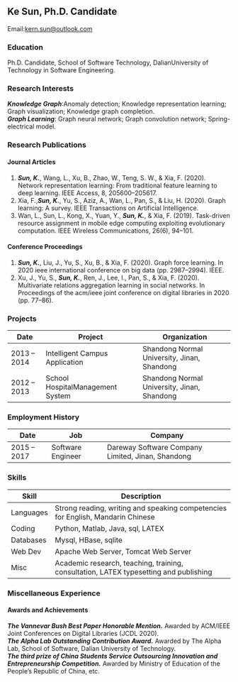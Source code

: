 ## Ke Sun, Ph.D. Candidate
Email:kern.sun@outlook.com

### Education
Ph.D. Candidate, School of Software Technology, DalianUniversity of Technology in Software
Engineering.
### Research Interests
***Knowledge Graph***:Anomaly detection; Knowledge representation learning; Graph visualization;
Knowledge graph completion.<br>
***Graph Learning***: Graph neural network; Graph convolution network; Spring-electrical model.
### Research Publications
#### Journal Articles
1. ***Sun, K.***, Wang, L., Xu, B., Zhao, W., Teng, S. W., & Xia, F. (2020). Network representation learning:
From traditional feature learning to deep learning. IEEE Access, 8, 205600–205617.<br>
2. Xia, F.,***Sun, K.***, Yu, S., Aziz, A., Wan, L., Pan, S., & Liu, H. (2020). Graph learning: A survey. IEEE
Transactions on Artificial Intelligence.<br>
3. Wan, L., Sun, L., Kong, X., Yuan, Y., ***Sun, K.***, & Xia, F. (2019). Task-driven resource assignment in mobile
edge computing exploiting evolutionary computation. IEEE Wireless Communications, 26(6), 94–101.
#### Conference Proceedings
1. ***Sun, K.***, Liu, J., Yu, S., Xu, B., & Xia, F. (2020). Graph force learning. In 2020 ieee international conference
on big data (pp. 2987–2994). IEEE.<br>
2. Xu, J., Yu, S., ***Sun, K.***, Ren, J., Lee, I., Pan, S., & Xia, F. (2020). Multivariate relations aggregation learning
in social networks. In Proceedings of the acm/ieee joint conference on digital libraries in 2020 (pp. 77–86).
### Projects

|  Date   | Project  | Organization |
|---|---|---|
| 2013 – 2014  | Intelligent Campus Application | Shandong Normal University, Jinan, Shandong    |
| 2012 – 2013  | School HospitalManagement System|  Shandong Normal University, Jinan, Shandong   |

### Employment History

|  Date   | Job  | Company |
| ---  | ---  | ---|
|2015 – 2017|Software Engineer|Dareway Software Company Limited, Jinan, Shandong|

### Skills
 
|  Skill   | Description  |
|  ---  | ---|
|Languages|Strong reading, writing and speaking competencies for English, Mandarin Chinese|
|Coding|Python, Matlab, Java, sql, LATEX|
|Databases|Mysql, HBase, sqlite|
|Web Dev|Apache Web Server, Tomcat Web Server|
|Misc|Academic research, teaching, training, consultation, LATEX typesetting and publishing|

### Miscellaneous Experience
#### Awards and Achievements
***The Vannevar Bush Best Paper Honorable Mention.*** Awarded by ACM/IEEE Joint Conferences on Digital Libraries (JCDL 2020).<br>
***The Alpha Lab Outstanding Contribution Award.*** Awarded by The Alpha Lab, School of Software, Dalian University of Technology.<br>
***The third prize of China Students Service Outsourcing Innovation and Entrepreneurship Competition.*** Awarded by Ministry of Education of the People’s Republic of China, etc.


